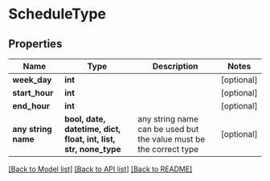 # ScheduleType


## Properties
Name | Type | Description | Notes
------------ | ------------- | ------------- | -------------
**week_day** | **int** |  | [optional] 
**start_hour** | **int** |  | [optional] 
**end_hour** | **int** |  | [optional] 
**any string name** | **bool, date, datetime, dict, float, int, list, str, none_type** | any string name can be used but the value must be the correct type | [optional]

[[Back to Model list]](../README.md#documentation-for-models) [[Back to API list]](../README.md#documentation-for-api-endpoints) [[Back to README]](../README.md)



